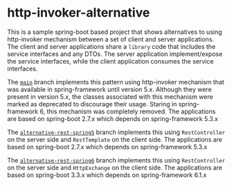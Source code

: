 # http-invoker-alternative

This is a sample spring-boot based project that shows alternatives to using http-invoker mechanism between a set of client and server applications. The client and server applications share a `library` code that includes the service interfaces and any DTOs. The server application implement/expose the service interfaces, while the client application consumes the service interfaces.

The [`main`](https://github.com/maliksalman/spring-http-invoker-alternative) branch implements this pattern using http-invoker mechanism that was available in spring-framework until version 5.x. Although they were present in version 5.x, the classes associated with this mechanism were marked as deprecated to discourage their usage. Staring in spring-framework 6, this mechanism was completely removed. The applications are based on spring-boot 2.7.x which depends on spring-framework 5.3.x

The [`alternative-rest-spring5`](https://github.com/maliksalman/spring-http-invoker-alternative/tree/alternative-rest-spring5) branch implements this using `RestController` on the server side and `RestTemplate` on the client side. The applications are based on spring-boot 2.7.x which depends on spring-framework 5.3.x

The [`alternative-rest-spring6`](https://github.com/maliksalman/spring-http-invoker-alternative/tree/alternative-rest-spring6) branch implements this using `RestController` on the server side and `HttpExchange` on the client side. The applications are based on spring-boot 3.3.x which depends on spring-framework 6.1.x
